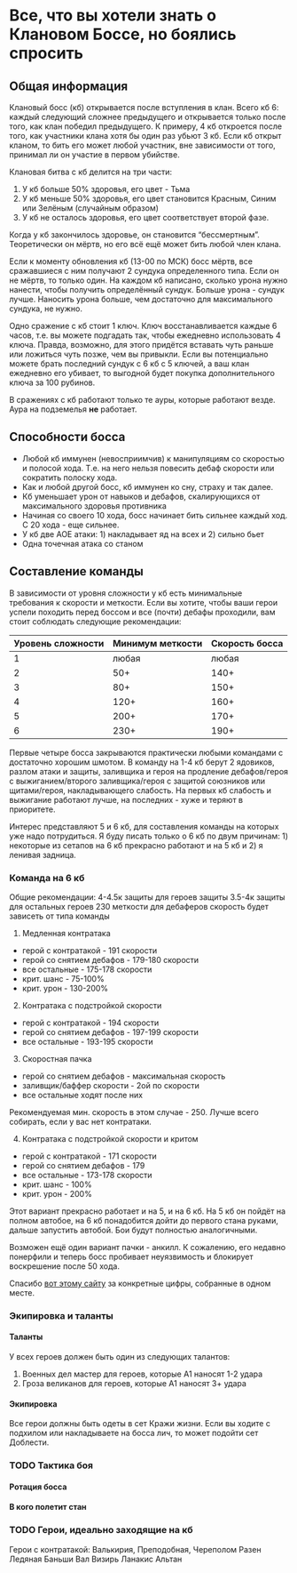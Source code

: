 # Все, что вы хотели знать о Клановом Боссе, но боялись спросить

## Общая информация

Клановый босс (кб) открывается после вступления в клан. Всего кб 6: каждый следующий сложнее предыдущего и открывается только после того, как клан победил предыдущего. К примеру, 4 кб откроется после того, как участники клана хотя бы один раз убьют 3 кб. Если кб открыт кланом, то бить его может любой участник, вне зависимости от того, принимал ли он участие в первом убийстве. 

Клановая битва с кб делится на три части:
1. У кб больше 50% здоровья, его цвет - Тьма
2. У кб меньше 50% здоровья, его цвет становится Красным, Синим или Зелёным (случайным образом)
3. У кб не осталось здоровья, его цвет соответствует второй фазе. 

Когда у кб закончилось здоровье, он становится “бессмертным”. Теоретически он мёртв, но его всё ещё может бить любой член клана. 

Если к моменту обновления кб (13-00 по МСК) босс мёртв, все сражавшиеся с ним получают 2 сундука определенного типа. Если он не мёртв, то только один. На каждом кб написано, сколько урона нужно нанести, чтобы получить определённый сундук. Больше урона - сундук лучше. Наносить урона больше, чем достаточно для максимального сундука, не нужно. 

Одно сражение с кб стоит 1 ключ. Ключ восстанавливается каждые 6 часов, т.е. вы можете подгадать так, чтобы ежедневно использовать 4 ключа. Правда, возможно, для этого придётся вставать чуть раньше или ложиться чуть позже, чем вы привыкли. Если вы потенциально можете брать последний сундук с 6 кб с 5 ключей, а ваш клан ежедневно его убивает, то выгодной будет покупка дополнительного ключа за 100 рубинов.

В сражениях с кб работают только те ауры, которые работают везде. Аура на подземелья **не** работает.

## Способности босса

* Любой кб иммунен (невосприимчив) к манипуляциям со скоростью и полосой хода. Т.е. на него нельзя повесить дебаф скорости или сократить полоску хода. 
* Как и любой другой босс, кб иммунен ко сну, страху и так далее. 
* Кб уменьшает урон от навыков и дебафов, скалирующихся от максимального здоровья противника
* Начиная со своего 10 хода, босс начинает бить сильнее каждый ход. С 20 хода - еще сильнее. 
* У кб две АОЕ атаки: 1) накладывает яд на всех и 2) сильно бьет
* Одна точечная атака со станом 



## Составление команды

В зависимости от уровня сложности у кб есть минимальные требования к скорости и меткости. Если вы хотите, чтобы ваши герои успели походить перед боссом и все (почти) дебафы проходили, вам стоит соблюдать следующие рекомендации:

Уровень сложности | Минимум меткости | Скорость босса
--- | --- | --- 
1 | любая | любая 
2 |  50+ | 140+
3 | 80+ | 150+ 
4 | 120+ | 160+ 
5 | 200+ | 170+ 
6 | 230+ | 190+

Первые четыре босса закрываются практически любыми командами с достаточно хорошим шмотом. В команду на 1-4 кб берут 2 ядовиков, разлом атаки и защиты, заливщика и героя на продление дебафов/героя с выжиганием/второго заливщика/героя с защитой союзников или щитами/героя, накладывающего слабость. На первых кб слабость и выжигание работают лучше, на последних - хуже и теряют в приоритете. 

Интерес представляют 5 и 6 кб, для составления команды на которых уже надо потрудиться. Я буду писать только о 6 кб по двум причинам: 1) некоторые из сетапов на 6 кб прекрасно работают и на 5 кб и 2) я ленивая задница. 

### Команда на 6 кб

Общие рекомендации: 
4-4.5к защиты для героев защиты
3.5-4к защиты для остальных героев
230 меткости для дебаферов
скорость будет зависеть от типа команды

1.  Медленная контратака
* герой с контратакой - 191 скорости
* герой со снятием дебафов - 179-180 скорости
* все остальные - 175-178 скорости
* крит. шанс - 75-100%
* крит. урон - 130-200%

2. Контратака с подстройкой скорости
* герой с контратакой - 194 скорости
* герой со снятием дебафов - 197-199 скорости
* все остальные - 193-195 скорости

3. Скоростная пачка
* герой со снятием дебафов - максимальная скорость
* заливщик/баффер скорости - 2ой по скорости
* все остальные ходят после них

Рекомендуемая мин. скорость в этом случае - 250. Лучше всего собирать, если у вас нет контратаки. 

4. Контратака с подстройкой скорости и критом
* герой с контратакой - 171 скорости
* герой со снятием дебафов - 179
* все остальные - 173-178 скорости
* крит. шанс - 100%
* крит. урон - 200%

Этот вариант прекрасно работает и на 5, и на 6 кб. На 5 кб он пойдёт на полном автобое, на 6 кб понадобится дойти до первого стана руками, дальше запустить автобой. Бои будут полностью аналогичными.

Возможен ещё один вариант пачки - анкилл. К сожалению, его недавно понерфили и теперь босс пробивает неуязвимость и блокирует воскрешение после 50 хода.

Спасибо [вот этому сайту](https://raid-codex.com/guides/pushing-through-ultra-nightmare-clan-boss/) за конкретные цифры, собранные в одном месте.  
### Экипировка и таланты 
#### Таланты
У всех героев должен быть один из следующих талантов: 
1. Военных дел мастер для героев, которые А1 наносят 1-2 удара
2. Гроза великанов для героев, которые А1 наносят 3+ удара
#### Экипировка
Все герои должны быть одеты в сет Кражи жизни. Если вы ходите с подхилом или накладываете на босса лич, то может подойти сет Доблести.

### TODO Тактика боя
#### Ротация босса 
#### В кого полетит стан
### TODO Герои, идеально заходящие на кб
Герои с контратакой: Валькирия, Преподобная, Череполом
Разен 
Ледяная Баньши
Вал
Визирь
Ланакис
Альтан
